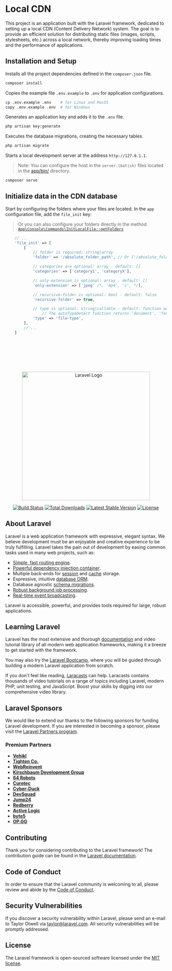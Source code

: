 # Local CDN

This project is an application built with the Laravel framework, dedicated to setting up a local CDN (Content Delivery Network) system. The goal is to provide an efficient solution for distributing static files (images, scripts, stylesheets, etc.) across a local network, thereby improving loading times and the performance of applications.

## Installation and Setup

Installs all the project dependencies defined in the `composer.json` file.

```bash
composer install
```

Copies the example file `.env.example` to `.env` for application configurations.

```bash
cp .env.example .env    # for Linux and MacOS
copy .env.example .env  # for Windows
```

Generates an application key and adds it to the `.env` file.

```bash
php artisan key:generate
```

Executes the database migrations, creating the necessary tables.

```bash
php artisan migrate
```

Starts a local development server at the address `http://127.0.1.1`.

> Note: You can configure the host in the `server.(bat|sh)` files located in the [app/bin/](app/bin/) directory.

```bash
composer serve
```

## Initialize data in the CDN database

Start by configuring the folders where your files are located.
In the `app` configuration file, add the `file_init` key:

> Or you can also configure your folders directly in the method [`App\Console\Commands\InitLocalFile::getFolders`](app/Console/Commands/InitLocalFile.php)

```php
    // ...
    'file_init' => [
        [
            // folder is required: string|array
            'folder' => '/absolute_folder_path', // Or ['/absolute_folder_path_1', '/absolute_folder_path_2']

            // categories are optional: array - default: []
            'categories' => ['category1', 'categoryX'],

            // only-extension is optional: array - default: []
            'only-extension' => ['jpeg' /*, 'mp4', 'c', */],

            // recursive-folder is optional: bool - default: false
            'recursive-folder' => true,

            // type is optional: string|callable - default: function autoTypeDetect(): string|null
                // The autoTypeDetect function returns 'document', 'font', 'audio', 'image', 'video', 'text' or NULL as file types
            'type' => 'file-type',
        ],
        // ...
    ]
```

<br/>
<br/>
<br/>
<br/>
<br/>
<p align="center"><a href="https://laravel.com" target="_blank"><img src="https://raw.githubusercontent.com/laravel/art/master/logo-lockup/5%20SVG/2%20CMYK/1%20Full%20Color/laravel-logolockup-cmyk-red.svg" width="400" alt="Laravel Logo"></a></p>

<p align="center">
<a href="https://github.com/laravel/framework/actions"><img src="https://github.com/laravel/framework/workflows/tests/badge.svg" alt="Build Status"></a>
<a href="https://packagist.org/packages/laravel/framework"><img src="https://img.shields.io/packagist/dt/laravel/framework" alt="Total Downloads"></a>
<a href="https://packagist.org/packages/laravel/framework"><img src="https://img.shields.io/packagist/v/laravel/framework" alt="Latest Stable Version"></a>
<a href="https://packagist.org/packages/laravel/framework"><img src="https://img.shields.io/packagist/l/laravel/framework" alt="License"></a>
</p>

## About Laravel

Laravel is a web application framework with expressive, elegant syntax. We believe development must be an enjoyable and creative experience to be truly fulfilling. Laravel takes the pain out of development by easing common tasks used in many web projects, such as:

- [Simple, fast routing engine](https://laravel.com/docs/routing).
- [Powerful dependency injection container](https://laravel.com/docs/container).
- Multiple back-ends for [session](https://laravel.com/docs/session) and [cache](https://laravel.com/docs/cache) storage.
- Expressive, intuitive [database ORM](https://laravel.com/docs/eloquent).
- Database agnostic [schema migrations](https://laravel.com/docs/migrations).
- [Robust background job processing](https://laravel.com/docs/queues).
- [Real-time event broadcasting](https://laravel.com/docs/broadcasting).

Laravel is accessible, powerful, and provides tools required for large, robust applications.

## Learning Laravel

Laravel has the most extensive and thorough [documentation](https://laravel.com/docs) and video tutorial library of all modern web application frameworks, making it a breeze to get started with the framework.

You may also try the [Laravel Bootcamp](https://bootcamp.laravel.com), where you will be guided through building a modern Laravel application from scratch.

If you don't feel like reading, [Laracasts](https://laracasts.com) can help. Laracasts contains thousands of video tutorials on a range of topics including Laravel, modern PHP, unit testing, and JavaScript. Boost your skills by digging into our comprehensive video library.

## Laravel Sponsors

We would like to extend our thanks to the following sponsors for funding Laravel development. If you are interested in becoming a sponsor, please visit the [Laravel Partners program](https://partners.laravel.com).

### Premium Partners

- **[Vehikl](https://vehikl.com/)**
- **[Tighten Co.](https://tighten.co)**
- **[WebReinvent](https://webreinvent.com/)**
- **[Kirschbaum Development Group](https://kirschbaumdevelopment.com)**
- **[64 Robots](https://64robots.com)**
- **[Curotec](https://www.curotec.com/services/technologies/laravel/)**
- **[Cyber-Duck](https://cyber-duck.co.uk)**
- **[DevSquad](https://devsquad.com/hire-laravel-developers)**
- **[Jump24](https://jump24.co.uk)**
- **[Redberry](https://redberry.international/laravel/)**
- **[Active Logic](https://activelogic.com)**
- **[byte5](https://byte5.de)**
- **[OP.GG](https://op.gg)**

## Contributing

Thank you for considering contributing to the Laravel framework! The contribution guide can be found in the [Laravel documentation](https://laravel.com/docs/contributions).

## Code of Conduct

In order to ensure that the Laravel community is welcoming to all, please review and abide by the [Code of Conduct](https://laravel.com/docs/contributions#code-of-conduct).

## Security Vulnerabilities

If you discover a security vulnerability within Laravel, please send an e-mail to Taylor Otwell via [taylor@laravel.com](mailto:taylor@laravel.com). All security vulnerabilities will be promptly addressed.

## License

The Laravel framework is open-sourced software licensed under the [MIT license](https://opensource.org/licenses/MIT).
